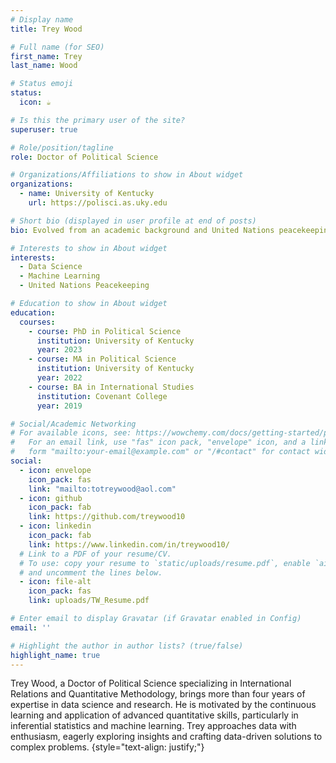 ```yaml
---
# Display name
title: Trey Wood

# Full name (for SEO)
first_name: Trey
last_name: Wood

# Status emoji
status:
  icon: ☕️

# Is this the primary user of the site?
superuser: true

# Role/position/tagline
role: Doctor of Political Science

# Organizations/Affiliations to show in About widget
organizations:
  - name: University of Kentucky
    url: https://polisci.as.uky.edu

# Short bio (displayed in user profile at end of posts)
bio: Evolved from an academic background and United Nations peacekeeping research into the field of data science. 

# Interests to show in About widget
interests:
  - Data Science
  - Machine Learning
  - United Nations Peacekeeping

# Education to show in About widget
education:
  courses:
    - course: PhD in Political Science
      institution: University of Kentucky
      year: 2023
    - course: MA in Political Science
      institution: University of Kentucky
      year: 2022
    - course: BA in International Studies
      institution: Covenant College
      year: 2019

# Social/Academic Networking
# For available icons, see: https://wowchemy.com/docs/getting-started/page-builder/#icons
#   For an email link, use "fas" icon pack, "envelope" icon, and a link in the
#   form "mailto:your-email@example.com" or "/#contact" for contact widget.
social:
  - icon: envelope
    icon_pack: fas
    link: "mailto:totreywood@aol.com"
  - icon: github
    icon_pack: fab
    link: https://github.com/treywood10
  - icon: linkedin
    icon_pack: fab
    link: https://www.linkedin.com/in/treywood10/
  # Link to a PDF of your resume/CV.
  # To use: copy your resume to `static/uploads/resume.pdf`, enable `ai` icons in `params.yaml`,
  # and uncomment the lines below.
  - icon: file-alt
    icon_pack: fas
    link: uploads/TW_Resume.pdf

# Enter email to display Gravatar (if Gravatar enabled in Config)
email: ''

# Highlight the author in author lists? (true/false)
highlight_name: true
---
```


Trey Wood, a Doctor of Political Science specializing in International Relations and Quantitative Methodology, brings more than four years of expertise in data science and research. He is motivated by the continuous learning and application of advanced quantitative skills, particularly in inferential statistics and machine learning. Trey approaches data with enthusiasm, eagerly exploring insights and crafting data-driven solutions to complex problems.
{style="text-align: justify;"}
